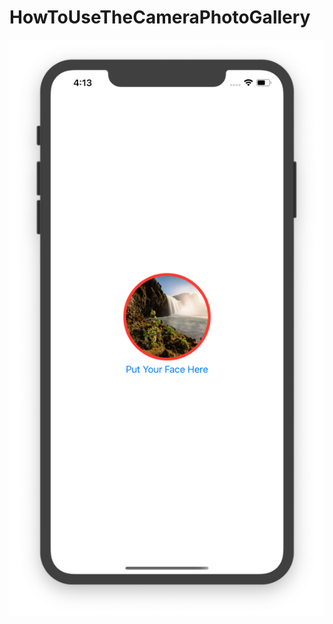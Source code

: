 # HowToUseTheCameraPhotoGallery

![](https://github.com/ram4ik/HowToUseTheCameraPhotoGallery/blob/master/HowToUseTheCameraPhotoGallery/Assets.xcassets/Screenshot%202020-01-12%20at%2016.13.13.imageset/Screenshot%202020-01-12%20at%2016.13.13.png)
